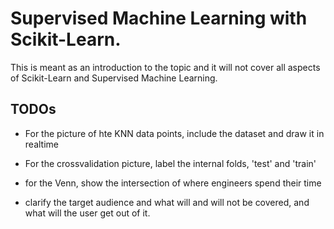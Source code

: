 # Supervised Machine Learning with Scikit-Learn.

This is meant as an introduction to the topic and it will not cover all aspects of Scikit-Learn and Supervised Machine Learning.


## TODOs

- For the picture of hte KNN data points, include the dataset and draw it in realtime

- For the crossvalidation picture, label the internal folds, 'test' and 'train'

- for the Venn, show the intersection of where engineers spend their time

- clarify the target audience and what will and will not be covered, and what will the user get out of it.


